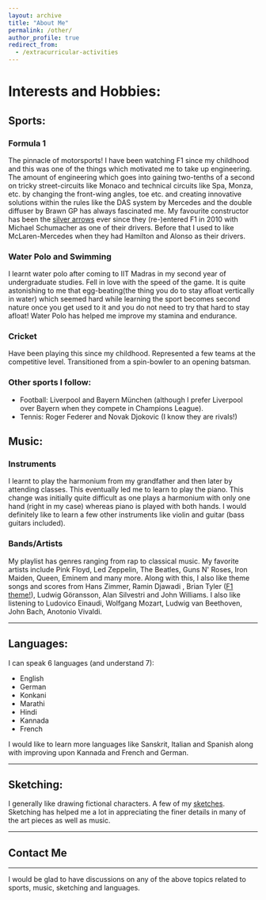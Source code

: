 ```yaml
---
layout: archive
title: "About Me"
permalink: /other/
author_profile: true
redirect_from:
  - /extracurricular-activities
---
```


# Interests and Hobbies:
## Sports: ##
### Formula 1
The pinnacle of motorsports! I have been watching F1 since my childhood and this was one of the things which motivated me to take up engineering. The amount of engineering which goes into gaining two-tenths of a second on tricky street-circuits like Monaco and technical circuits like Spa, Monza, etc. by changing the front-wing angles, toe etc. and creating innovative solutions within the rules like the DAS system by Mercedes and the double diffuser by Brawn GP has always fascinated me. My favourite constructor has been the [silver arrows](https://www.mercedesamgf1.com/en/) ever since they (re-)entered F1 in 2010 with Michael Schumacher as one of their drivers. Before that I used to like McLaren-Mercedes when they had Hamilton and Alonso as their drivers.

### Water Polo and Swimming
I learnt water polo after coming to IIT Madras in my second year of undergraduate studies. Fell in love with the speed of the game. It is quite astonishing to me that egg-beating(the thing you do to stay afloat vertically in water) which seemed hard while learning the sport becomes second nature once you get used to it and you do not need to try that hard to stay afloat! Water Polo has helped me improve my stamina and endurance.

### Cricket
Have been playing this since my childhood. Represented a few teams at the competitive level. Transitioned from a spin-bowler to an opening batsman.

### Other sports I follow:
* Football: Liverpool and Bayern M&uuml;nchen (although I prefer Liverpool over Bayern when they compete in Champions League).
* Tennis: Roger Federer and Novak Djokovic (I know they are rivals!)

## Music: ##
### Instruments
I learnt to play the harmonium from my grandfather and then later by attending classes. This eventually led me to learn to play the piano. This change was initially quite difficult as one plays a harmonium with only one hand (right in my case) whereas piano is played with both hands. I would definitely like to learn a few other instruments like violin and guitar (bass guitars included).

### Bands/Artists
My playlist has genres ranging from rap to classical music. My favorite artists include Pink Floyd, Led Zeppelin, The Beatles, Guns N' Roses, Iron Maiden, Queen, Eminem and many more. 
Along with this, I also like theme songs and scores from Hans Zimmer, Ramin Djawadi , Brian Tyler ([F1 theme!](https://www.youtube.com/watch?v=8AYy-BcjRXg)), Ludwig G&ouml;ransson, Alan Silvestri and John Williams. I also like listening to Ludovico Einaudi, Wolfgang Mozart, Ludwig van Beethoven, John Bach, Anotonio Vivaldi.
**************************************** 

## Languages: ##
I can speak 6 languages (and understand 7):
* English
* German
* Konkani
* Marathi
* Hindi
* Kannada
* French

I would like to learn more languages like Sanskrit, Italian and Spanish along with improving upon Kannada and French and German.

****************************************
## Sketching: ##
I generally like drawing fictional characters.
A few of my [sketches](https://drive.google.com/drive/folders/1NsuQx0Xl9pQ5V_EsmRd8-qbaLd2zO-Gk?usp=sharing). Sketching has helped me a lot in appreciating the finer details in many of the art pieces as well as music.
<!-- A few of my [sketches](https://drive.google.com/drive/folders/10i5ru6oahtPOYvSR3Yadbabe0xIXm_x9?usp=sharing). -->

****************************************
## Contact Me ##
****************************************
I would be glad to have discussions on any of the above topics related to sports, music, sketching and languages.